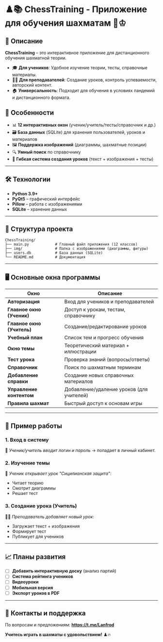 # ♟️📚 ChessTraining - Приложение для обучения шахматам 🏫♔  

## 📝 Описание  
**ChessTraining** – это интерактивное приложение для дистанционного обучения шахматной теории.  
- 🎓 **Для учеников**: Удобное изучение теории, тесты, справочные материалы.  
- 👨‍🏫 **Для преподавателей**: Создание уроков, контроль успеваемости, авторский контент.  
- 🏠 **Универсальность**: Подходит для обучения в условиях пандемий и дистанционного формата.  

## 🌟 Особенности  
- 📊 **12 интерактивных окон** (ученик/учитель/тесты/справочник и др.)  
- 🗃️ **База данных** (SQLite) для хранения пользователей, уроков и материалов  
- 🖼️ **Поддержка изображений** (диаграммы, шахматные позиции)  
- 🔍 **Умный поиск** по справочнику  
- 📝 **Гибкая система создания уроков** (текст + изображения + тесты)  

---

## 🛠 Технологии  
- **Python 3.9+**  
- **PyQt5** – графический интерфейс  
- **Pillow** – работа с изображениями  
- **SQLite** – хранение данных  

---

## 📂 Структура проекта  
```
ChessTraining/  
├── main.py            # Главный файл приложения (12 классов)  
├── img/               # Папка с изображениями (диаграммы, фигуры)  
├── users.db           # База данных (SQLite)  
└── README.md          # Документация  
```

---

## 🖥️ Основные окна программы  
| Окно | Описание |  
|------|----------|  
| **Авторизация** | Вход для учеников и преподавателей |  
| **Главное окно (Ученик)** | Доступ к урокам, тестам, справочнику |  
| **Главное окно (Учитель)** | Создание/редактирование уроков |  
| **Учебный план** | Список тем и прогресс обучения |  
| **Окно темы** | Теоретический материал + иллюстрации |  
| **Тест урока** | Проверка знаний (вопросы/ответы) |  
| **Справочник** | Поиск по шахматным терминам |  
| **Добавление справки** | Создание новых справочных материалов |  
| **Управление контентом** | Добавление/удаление уроков (для учителей) |  
| **Правила шахмат** | Быстрый доступ к основам игры |  

---

## 📸 Пример работы  
### 1. **Вход в систему**  
👤 *Ученик/учитель вводит логин и пароль* → попадает в личный кабинет.  

### 2. **Изучение темы**  
📖 *Ученик открывает урок "Сицилианская защита"*:  
- Читает теорию  
- Смотрит диаграммы  
- Решает тест  

### 3. **Создание урока (Учитель)**  
👨‍🏫 *Преподаватель добавляет новый урок*:  
- Загружает текст + изображения  
- Формирует тест  
- Публикует для учеников
  
---

## 📈 Планы развития  
- [ ] **Добавить интерактивную доску** (анализ партий)  
- [ ] **Система рейтинга учеников**  
- [ ] **Видеоуроки**  
- [ ] **Мобильная версия**  
- [ ] **Экспорт уроков в PDF**  

---

## 📌 Контакты и поддержка  
По вопросам и предложениям: **https://t.me/Lanfrod**  

**Учитесь играть в шахматы с удовольствием!** ♟️🔥
